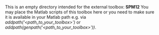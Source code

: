 This is an empty directory intended for the external toolbox:
**SPM12**
You may place the Matlab scripts of this toolbox here or you need to make sure it is available in your Matlab path e.g. via *addpath('<path_to_your_toolbox>')* or *addpath(genpath('<path_to_your_toolbox>'))*.